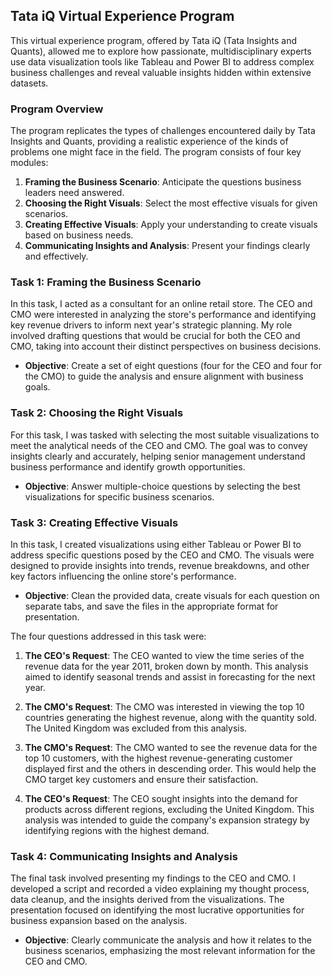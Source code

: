 ## Tata iQ Virtual Experience Program 

This virtual experience program, offered by Tata iQ (Tata Insights and Quants), allowed me to explore how passionate, multidisciplinary experts use data visualization tools like Tableau and Power BI to address complex business challenges and reveal valuable insights hidden within extensive datasets.

### Program Overview
The program replicates the types of challenges encountered daily by Tata Insights and Quants, providing a realistic experience of the kinds of problems one might face in the field. The program consists of four key modules:

1. **Framing the Business Scenario**: Anticipate the questions business leaders need answered.
2. **Choosing the Right Visuals**: Select the most effective visuals for given scenarios.
3. **Creating Effective Visuals**: Apply your understanding to create visuals based on business needs.
4. **Communicating Insights and Analysis**: Present your findings clearly and effectively.

### Task 1: Framing the Business Scenario
In this task, I acted as a consultant for an online retail store. The CEO and CMO were interested in analyzing the store's performance and identifying key revenue drivers to inform next year's strategic planning. My role involved drafting questions that would be crucial for both the CEO and CMO, taking into account their distinct perspectives on business decisions.

- **Objective**: Create a set of eight questions (four for the CEO and four for the CMO) to guide the analysis and ensure alignment with business goals.

### Task 2: Choosing the Right Visuals
For this task, I was tasked with selecting the most suitable visualizations to meet the analytical needs of the CEO and CMO. The goal was to convey insights clearly and accurately, helping senior management understand business performance and identify growth opportunities.

- **Objective**: Answer multiple-choice questions by selecting the best visualizations for specific business scenarios.

### Task 3: Creating Effective Visuals
In this task, I created visualizations using either Tableau or Power BI to address specific questions posed by the CEO and CMO. The visuals were designed to provide insights into trends, revenue breakdowns, and other key factors influencing the online store's performance.

- **Objective**: Clean the provided data, create visuals for each question on separate tabs, and save the files in the appropriate format for presentation.

The four questions addressed in this task were:

1. **The CEO's Request**: The CEO wanted to view the time series of the revenue data for the year 2011, broken down by month. This analysis aimed to identify seasonal trends and assist in forecasting for the next year.

2. **The CMO's Request**: The CMO was interested in viewing the top 10 countries generating the highest revenue, along with the quantity sold. The United Kingdom was excluded from this analysis.

3. **The CMO's Request**: The CMO wanted to see the revenue data for the top 10 customers, with the highest revenue-generating customer displayed first and the others in descending order. This would help the CMO target key customers and ensure their satisfaction.

4. **The CEO's Request**: The CEO sought insights into the demand for products across different regions, excluding the United Kingdom. This analysis was intended to guide the company's expansion strategy by identifying regions with the highest demand.

### Task 4: Communicating Insights and Analysis
The final task involved presenting my findings to the CEO and CMO. I developed a script and recorded a video explaining my thought process, data cleanup, and the insights derived from the visualizations. The presentation focused on identifying the most lucrative opportunities for business expansion based on the analysis.

- **Objective**: Clearly communicate the analysis and how it relates to the business scenarios, emphasizing the most relevant information for the CEO and CMO.
